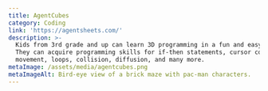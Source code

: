 ```yaml
---
title: AgentCubes
category: Coding
link: 'https://agentsheets.com/'
description: >-
  Kids from 3rd grade and up can learn 3D programming in a fun and easy way.
  They can acquire programming skills for if-then statements, cursor control,
  movement, loops, collision, diffusion, and many more.
metaImage: /assets/media/agentcubes.png
metaImageAlt: Bird-eye view of a brick maze with pac-man characters.
---
```

